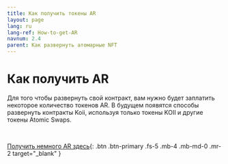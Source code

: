 ```yaml
---
title: Как получить токены AR
layout: page
lang: ru
lang-ref: How-to-get-AR
navnum: 2.4
parent: Как развернуть атомарные NFT
---
```


# Как получить AR

Для того чтобы развернуть свой контракт, вам нужно будет заплатить некоторое количество токенов AR. В будущем появятся способы развернуть контракты Koii, используя только токены KOII и другие токены Atomic Swaps.

<br>

[Получить немного AR здесь](https://koi.rocks/faucet){: .btn .btn-primary .fs-5 .mb-4 .mb-md-0 .mr-2 target="\_blank" }

